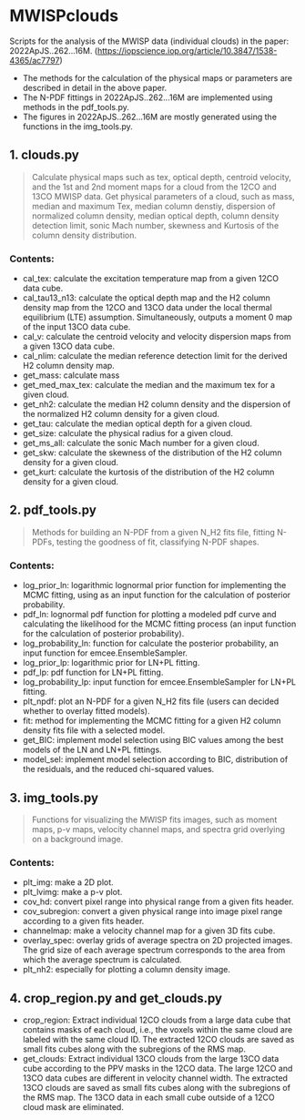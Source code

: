 # MWISPclouds
Scripts for the analysis of the MWISP data (individual clouds) in the paper: 2022ApJS..262...16M. (https://iopscience.iop.org/article/10.3847/1538-4365/ac7797)   
- The methods for the calculation of the physical maps or parameters are described in detail in the above paper.  
- The N-PDF fittings in 2022ApJS..262...16M are implemented using methods in the pdf_tools.py.  
- The figures in 2022ApJS..262...16M are mostly generated using the functions in the img_tools.py.  

## 1. clouds.py 
> Calculate physical maps such as tex, optical depth, centroid velocity, and the 1st and 2nd moment maps for a cloud from the 12CO and 13CO MWISP data. 
> Get physical parameters of a cloud, such as mass, median and maximum Tex, median column denstiy, dispersion of normalized column density, median optical depth, column density detection limit, sonic Mach number, skewness and Kurtosis of the column density distribution.

### Contents:
- cal_tex: calculate the excitation temperature map from a given 12CO data cube.
- cal_tau13_n13: calculate the optical depth map and the H2 column density map from the 12CO and 13CO data under the local thermal equilibrium (LTE) assumption. Simultaneously, outputs a moment 0 map of the input 13CO data cube.
- cal_v: calculate the centroid velocity and velocity dispersion maps from a given 13CO data cube.
- cal_nlim: calculate the median reference detection limit for the derived H2 column density map.
- get_mass: calculate mass
- get_med_max_tex: calculate the median and the maximum tex for a given cloud.
- get_nh2: calculate the median H2 column density and the dispersion of the normalized H2 column density for a given cloud.
- get_tau: calculate the median optical depth for a given cloud.
- get_size: calculate the physical radius for a given cloud.
- get_ms_all: calculate the sonic Mach number for a given cloud.
- get_skw: calculate the skewness of the distribution of the H2 column density for a given cloud.
- get_kurt: calculate the kurtosis of the distribution of the H2 column density for a given cloud.

## 2. pdf_tools.py
> Methods for building an N-PDF from a given N_H2 fits file, fitting N-PDFs, testing the goodness of fit, classifying N-PDF shapes.

### Contents:
- log_prior_ln: logarithmic lognormal prior function for implementing the MCMC fitting, using as an input function for the calculation of posterior probability.
- pdf_ln: lognormal pdf function for plotting a modeled pdf curve and calculating the likelihood for the MCMC fitting process (an input function for the calculation of posterior probability).
- log_probability_ln: function for calculate the posterior probability, an input function for emcee.EnsembleSampler.
- log_prior_lp: logarithmic prior for LN+PL fitting.
- pdf_lp: pdf function for LN+PL fitting.
- log_probability_lp: input function for emcee.EnsembleSampler for LN+PL fitting.
- plt_npdf: plot an N-PDF for a given N_H2 fits file (users can decided whether to overlay fitted models).
- fit: method for implementing the MCMC fitting for a given H2 column density fits file with a selected model.
- get_BIC: implement model selection using BIC values among the best models of the LN and LN+PL fittings. 
- model_sel: implement model selection according to BIC, distribution of the residuals, and the reduced chi-squared values. 

## 3. img_tools.py
> Functions for visualizing the MWISP fits images, such as moment maps, p-v maps, velocity channel maps, and spectra grid overlying on a background image.

### Contents:

- plt_img: make a 2D plot. 
- plt_lvimg: make a p-v plot. 
- cov_hd: convert pixel range into physical range from a given fits header.
- cov_subregion: convert a given physical range into image pixel range according to a given fits header. 
- channelmap: make a velocity channel map for a given 3D fits cube.
- overlay_spec: overlay grids of average spectra on 2D projected images. The grid size of each average spectrum corresponds to the area from which the average spectrum is calculated.
- plt_nh2: especially for plotting a column density image.

## 4. crop_region.py and get_clouds.py
- crop_region: Extract individual 12CO clouds from a large data cube that contains masks of each cloud, i.e., the voxels within the same cloud are labeled with the same cloud ID. The extracted 12CO clouds are saved as small fits cubes along with the subregions of the RMS map.
- get_clouds: Extract individual 13CO clouds from the large 13CO data cube according to the PPV masks in the 12CO data. The large 12CO and 13CO data cubes are different in velocity channel width. The extracted 13CO clouds are saved as small fits cubes along with the subregions of the RMS map. The 13CO data in each small cube outside of a 12CO cloud mask are eliminated.
